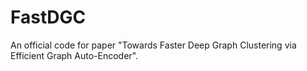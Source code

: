 # FastDGC
An official code for paper "Towards Faster Deep Graph Clustering via Efficient Graph Auto-Encoder".
